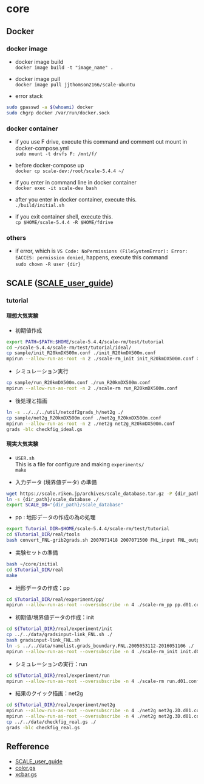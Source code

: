 # core

## Docker

### docker image

* docker image build  
` docker image build -t "image_name" . `

* docker image pull  
` docker image pull jjthomson2166/scale-ubuntu `

* error stack  

```bash
sudo gpasswd -a $(whoami) docker
sudo chgrp docker /var/run/docker.sock
```

### docker container

* if you use F drive, execute this command and comment out mount in docker-compose.yml  
` sudo mount -t drvfs F: /mnt/f/ `

* before docker-compose up  
` docker cp scale-dev:/root/scale-5.4.4 ~/ `

* if you enter in command line in docker container  
` docker exec -it scale-dev bash `

* after you enter in docker container, execute this.  
` ./build/initial.sh `  

* if you exit container shell, execute this.  
` cp $HOME/scale-5.4.4 -R $HOME/fdrive `  

### others

* if error, which is `VS Code: NoPermissions (FileSystemError): Error: EACCES: permission denied`, happens, execute this command  
` sudo chown -R user {dir} `

## SCALE ([SCALE_user_guide](https://scale.riken.jp/archives/scale_users_guide.v5.4.4.pdf))

### tutorial

#### 理想大気実験

* 初期値作成  

```bash
export PATH=$PATH:$HOME/scale-5.4.4/scale-rm/test/tutorial
cd ~/scale-5.4.4/scale-rm/test/tutorial/ideal/
cp sample/init_R20kmDX500m.conf ./init_R20kmDX500m.conf
mpirun --allow-run-as-root -n 2 ./scale-rm_init init_R20kmDX500m.conf ※rootとして実行  
```

* シミュレーション実行  

```bash
cp sample/run_R20kmDX500m.conf ./run_R20kmDX500m.conf
mpirun --allow-run-as-root -n 2 ./scale-rm run_R20kmDX500m.conf
```

* 後処理と描画  

```bash
ln -s ../../../util/netcdf2grads_h/net2g ./
cp sample/net2g_R20kmDX500m.conf ./net2g_R20kmDX500m.conf
mpirun --allow-run-as-root -n 2 ./net2g net2g_R20kmDX500m.conf
grads -blc checkfig_ideal.gs
```

#### 現実大気実験

* `USER.sh`  
This is a file for configure and making `experiments/`  
`make`  

* 入力データ (境界値データ) の準備  

```bash
wget https://scale.riken.jp/archives/scale_database.tar.gz -P {dir_path} 
ln -s {dir_path}/scale_database ./
export SCALE_DB="{dir_path}/scale_database"
```

* pp : 地形データの作成の為の処理  

```bash
export Tutorial_DIR=$HOME/scale-5.4.4/scale-rm/test/tutorial
cd $Tutorial_DIR/real/tools
bash convert_FNL-grib2grads.sh 2007071418 2007071500 FNL_input FNL_output
```

* 実験セットの準備  

```bash
bash ~/core/initial
cd $Tutorial_DIR/real
make
```

* 地形データの作成：pp  

```bash
cd $Tutorial_DIR/real/experiment/pp/
mpirun --allow-run-as-root --oversubscribe -n 4 ./scale-rm_pp pp.d01.conf
```

* 初期値/境界値データの作成：init  

```bash
cd ${Tutorial_DIR}/real/experiment/init
cp ../../data/gradsinput-link_FNL.sh ./
bash gradsinput-link_FNL.sh
ln -s ../../data/namelist.grads_boundary.FNL.2005053112-2016051106 ./
mpirun --allow-run-as-root --oversubscribe -n 4 ./scale-rm_init init.d01.conf
```

* シミュレーションの実行：run  

```bash
cd ${Tutorial_DIR}/real/experiment/run
mpirun --allow-run-as-root --oversubscribe -n 4 ./scale-rm run.d01.conf >& log &
```

* 結果のクイック描画：net2g  

```bash
cd ${Tutorial_DIR}/real/experiment/net2g
mpirun --allow-run-as-root --oversubscribe -n 4 ./net2g net2g.2D.d01.conf
mpirun --allow-run-as-root --oversubscribe -n 4 ./net2g net2g.3D.d01.conf
cp ../../data/checkfig_real.gs ./
grads -blc checkfig_real.gs
```

## Refference

* [SCALE_user_guide](https://scale.riken.jp/archives/scale_users_guide.v5.4.4.pdf)  
* [color.gs](http://kodama.fubuki.info/wiki/wiki.cgi/GrADS/script/color.gs?lang=jp)  
* [xcbar.gs](http://kodama.fubuki.info/wiki/wiki.cgi/GrADS/script/xcbar.gs?lang=en)  

